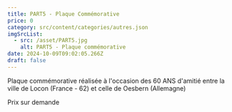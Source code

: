 ```yaml
---
title: PART5 - Plaque Commémorative
price: 0
category: src/content/categories/autres.json
imgSrcList:
  - src: /asset/PART5.jpg
    alt: PART5 - Plaque commémorative
date: 2024-10-09T09:02:05.266Z
draft: false
---
```


Plaque commémorative réalisée à l'occasion des 60 ANS d'amitié entre la ville de Locon (France - 62) et celle de Oesbern (Allemagne)

Prix sur demande
